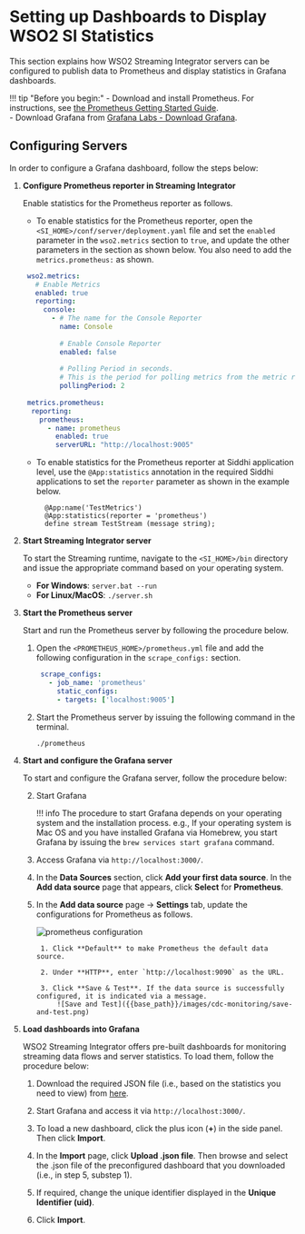 # Setting up Dashboards to Display WSO2 SI Statistics

This section explains how WSO2 Streaming Integrator servers can be configured to publish data to Prometheus and display statistics in Grafana dashboards.

!!! tip "Before you begin:"
    - Download and install Prometheus. For instructions, see [the Prometheus Getting Started Guide](https://prometheus.io/docs/prometheus/latest/getting_started/). <br/>
    - Download Grafana from [Grafana Labs - Download Grafana](https://grafana.com/grafana/download).

## Configuring Servers

In order to configure a Grafana dashboard, follow the steps below:

1. **Configure Prometheus reporter in Streaming Integrator**

    Enable statistics for the Prometheus reporter as follows.
   
    - To enable statistics for the Prometheus reporter, open the `<SI_HOME>/conf/server/deployment.yaml` file and set the `enabled` parameter in the `wso2.metrics` section to `true`, and update the other parameters in the section as shown below. You also need to add the `metrics.prometheus:` as shown.
    
    ```yaml
     wso2.metrics:
       # Enable Metrics
       enabled: true
       reporting:
         console:
           - # The name for the Console Reporter
             name: Console
     
             # Enable Console Reporter
             enabled: false
     
             # Polling Period in seconds.
             # This is the period for polling metrics from the metric registry and printing in the console
             pollingPeriod: 2
     
     metrics.prometheus:
      reporting:
        prometheus:
          - name: prometheus
            enabled: true
            serverURL: "http://localhost:9005"
    ```
    - To enable statistics for the Prometheus reporter at Siddhi application level, use the `@App:statistics` annotation in the required Siddhi applications to set the `reporter` parameter as shown in the example below.
    
      ```
        @App:name('TestMetrics')
        @App:statistics(reporter = 'prometheus')
        define stream TestStream (message string);
      ```

2. **Start Streaming Integrator server**

    To start the Streaming runtime, navigate to the `<SI_HOME>/bin` directory and issue the appropriate command based on your operating system.
    
    - **For Windows**: `server.bat --run`<br/>
    - **For Linux/MacOS**: `./server.sh`

3. **Start the Prometheus server**

    Start and run the Prometheus server by following the procedure below.
    
    1. Open the `<PROMETHEUS_HOME>/prometheus.yml` file and add the following configuration in the `scrape_configs:` section.
    
        ```yaml
         scrape_configs:
           - job_name: 'prometheus'
             static_configs:
             - targets: ['localhost:9005']
        ```
    2. Start the Prometheus server by issuing the following command in the terminal.
    
        `./prometheus`

4. **Start and configure the Grafana server**

    To start and configure the Grafana server, follow the procedure below:
    
    2. Start Grafana
    
        !!! info
            The procedure to start Grafana depends on your operating system and the installation process. e.g., If your operating system is Mac OS and you have installed Grafana via Homebrew, you start Grafana by issuing the `brew services start grafana` command.
            
    3. Access Grafana via `http://localhost:3000/`.
   
    4. In the **Data Sources** section, click **Add your first data source**. In the **Add data source** page that appears, click **Select** for **Prometheus**.
    
    5. In the **Add data source** page -> **Settings** tab, update the configurations for Prometheus as follows.
    
        ![prometheus configuration]({{base_path}}/images/cdc-monitoring/prometheus-configurations.png)
    
            1. Click **Default** to make Prometheus the default data source.
            
            2. Under **HTTP**, enter `http://localhost:9090` as the URL.
            
            3. Click **Save & Test**. If the data source is successfully configured, it is indicated via a message.
                ![Save and Test]({{base_path}}/images/cdc-monitoring/save-and-test.png)

5. **Load dashboards into Grafana**

    WSO2 Streaming Integrator offers pre-built dashboards for monitoring streaming data flows and server statistics. To load them, follow the procedure below:
    
    1. Download the required JSON file (i.e., based on the statistics you need to view) from [here](https://github.com/wso2/streaming-integrator/tree/master/modules/distribution/carbon-home/resources/dashboards).
    
    2. Start Grafana and access it via `http://localhost:3000/`.
    
    3. To load a new dashboard, click the plus icon (**+**) in the side panel. Then click **Import**.
    
    4. In the **Import** page, click **Upload .json file**. Then browse and select the .json file of the preconfigured dashboard that you downloaded (i.e., in step 5, substep 1).
    
    5. If required, change the unique identifier displayed in the **Unique Identifier (uid)**.
    
    6. Click **Import**.
    

    

    



  
